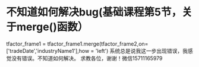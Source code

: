 # 不知道如何解决bug(基础课程第5节，关于merge()函数）

tfactor_frame1 = tfactor_frame1.merge(tfactor_frame2,on=['tradeDate','industryName1'],how = 'left')
系统总是说我这一步出现错误，我感觉没有错误。不知道如何解决。
求教各位，谢谢！微信15711165979